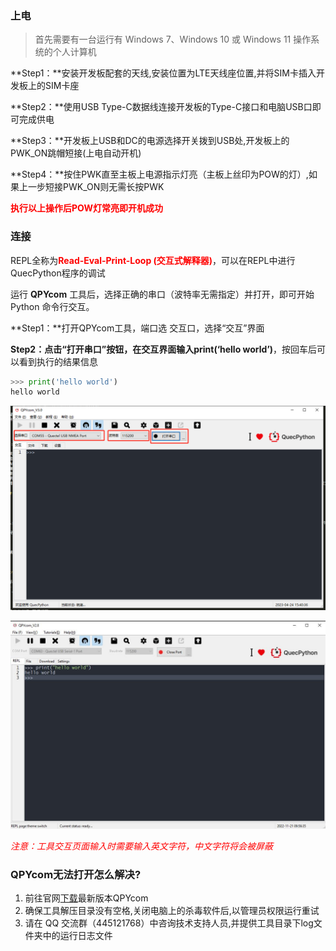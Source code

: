 ### 上电

> 首先需要有一台运行有 Windows 7、Windows 10 或 Windows 11 操作系统的个人计算机

**Step1：**安装开发板配套的天线,安装位置为LTE天线座位置,并将SIM卡插入开发板上的SIM卡座

**Step2：**使用USB Type-C数据线连接开发板的Type-C接口和电脑USB口即可完成供电

**Step3：**开发板上USB和DC的电源选择开关拨到USB处,开发板上的PWK_ON跳帽短接(上电自动开机)

**Step4：**按住PWK直至主板上电源指示灯亮（主板上丝印为POW的灯）,如果上一步短接PWK_ON则无需长按PWK

<font color='red'>**执行以上操作后POW灯常亮即开机成功**</font>

### 连接

REPL全称为<font color='red'>**Read-Eval-Print-Loop (交互式解释器)**</font>，可以在REPL中进行QuecPython程序的调试

运行 **QPYcom** 工具后，选择正确的串口（波特率无需指定）并打开，即可开始 Python 命令行交互。

**Step1：**打开QPYcom工具，端口选 交互口，选择“交互”界面

**Step2：**点击“打开串口”按钮，在交互界面输入**print(‘hello world’)**，按回车后可以看到执行的结果信息

```python
>>> print('hello world')
hello world
```

![QPYcom_openPort](../media/quick-start/boot-and-connect/QPYcom_openPort.jpg)

![](../media/quick-start/boot-and-connect/hello_world.jpg)

<font color='red'>*注意：工具交互页面输入时需要输入英文字符，中文字符将会被屏蔽*</font>

<div STYLE="page-break-after: always;"></div>



### <a id="info_8">QPYcom无法打开怎么解决?</a>

1. 前往官网[下载](https://python.quectel.com/download)最新版本QPYcom
2. 确保工具解压目录没有空格,关闭电脑上的杀毒软件后,以管理员权限运行重试
3. 请在 QQ 交流群（445121768）中咨询技术支持人员,并提供工具目录下log文件夹中的运行日志文件
